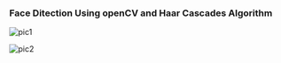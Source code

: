 ### Face Ditection Using openCV and Haar Cascades Algorithm 

![pic1](https://github.com/skm96/Face-Ditection/blob/master/skm1.jpg)

![pic2](https://github.com/skm96/Face-Ditection/blob/master/skm2.jpg)
